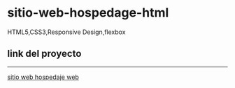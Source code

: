 # sitio-web-hospedage-html
HTML5,CSS3,Responsive Design,flexbox




 ## link del proyecto
 ------
 
 <a href="https://xbernardoalvez66.github.io/sitio-web-hospedage-html/sitio-web-hospedage-html/index.html">sitio web hospedaje web</a>
